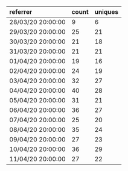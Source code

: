 | referrer          | count | uniques |
| :---------------- | :---- | :------ |
| 28/03/20 20:00:00 | 9     | 6       |
| 29/03/20 20:00:00 | 25    | 21      |
| 30/03/20 20:00:00 | 21    | 18      |
| 31/03/20 20:00:00 | 21    | 21      |
| 01/04/20 20:00:00 | 19    | 16      |
| 02/04/20 20:00:00 | 24    | 19      |
| 03/04/20 20:00:00 | 32    | 27      |
| 04/04/20 20:00:00 | 40    | 28      |
| 05/04/20 20:00:00 | 31    | 21      |
| 06/04/20 20:00:00 | 36    | 27      |
| 07/04/20 20:00:00 | 25    | 20      |
| 08/04/20 20:00:00 | 35    | 24      |
| 09/04/20 20:00:00 | 27    | 23      |
| 10/04/20 20:00:00 | 36    | 29      |
| 11/04/20 20:00:00 | 27    | 22      |